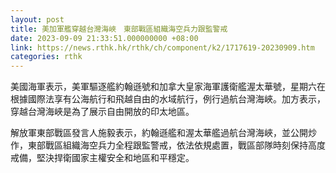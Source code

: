 ```yaml
---
layout: post
title: 美加軍艦穿越台灣海峽　東部戰區組織海空兵力跟監警戒
date: 2023-09-09 21:33:51.000000000 +08:00
link: https://news.rthk.hk/rthk/ch/component/k2/1717619-20230909.htm
categories: rthk
---
```


美國海軍表示，美軍驅逐艦約翰遜號和加拿大皇家海軍護衛艦渥太華號，星期六在根據國際法享有公海航行和飛越自由的水域航行，例行過航台灣海峽。加方表示，穿越台灣海峽是為了展示自由開放的印太地區。

解放軍東部戰區發言人施毅表示，約翰遜艦和渥太華艦過航台灣海峽，並公開炒作，東部戰區組織海空兵力全程跟監警戒，依法依規處置，戰區部隊時刻保持高度戒備，堅決捍衛國家主權安全和地區和平穩定。
